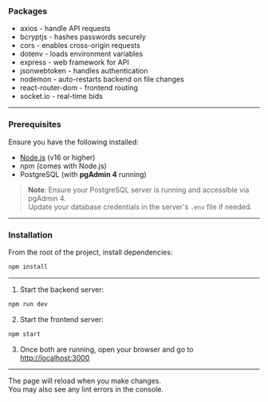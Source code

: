 ### Packages
- axios - handle API requests
- bcryptjs - hashes passwords securely
- cors - enables cross-origin requests
- dotenv - loads environment variables
- express - web framework for API
- jsonwebtoken - handles authentication
- nodemon - auto-restarts backend on file changes
- react-router-dom - frontend routing
- socket.io - real-time bids

---
### Prerequisites

Ensure you have the following installed:

- [Node.js](https://nodejs.org/) (v16 or higher)
- npm (comes with Node.js)
- PostgreSQL (with **pgAdmin 4** running)
> **Note**: Ensure your PostgreSQL server is running and accessible via pgAdmin 4.  
> Update your database credentials in the server's `.env` file if needed.
---

### Installation

From the root of the project, install dependencies:

```bash
npm install
```
---
1. Start the backend server:
```bash
npm run dev
```
2. Start the frontend server:
```bash
npm start
```
3. Once both are running, open your browser and go to
[http://localhost:3000](http://localhost:3000)
---
The page will reload when you make changes.\
You may also see any lint errors in the console.
